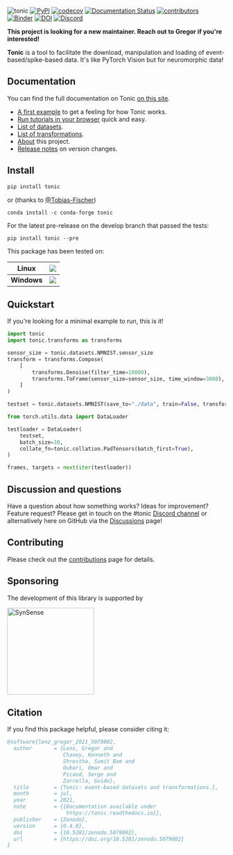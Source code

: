 ![tonic](tonic-logo-padded.png)
[![PyPI](https://img.shields.io/pypi/v/tonic)](https://pypi.org/project/tonic/)
[![codecov](https://codecov.io/gh/neuromorphs/tonic/branch/develop/graph/badge.svg?token=Q0BMYGUSZQ)](https://codecov.io/gh/neuromorphs/tonic)
[![Documentation Status](https://readthedocs.org/projects/tonic/badge/?version=latest)](https://tonic.readthedocs.io/en/latest/?badge=latest)
[![contributors](https://img.shields.io/github/contributors-anon/neuromorphs/tonic)](https://github.com/neuromorphs/tonic/pulse)
[![Binder](https://mybinder.org/badge_logo.svg)](https://mybinder.org/v2/gh/neuromorphs/tonic/main?labpath=docs%2Ftutorials)
[![DOI](https://zenodo.org/badge/DOI/10.5281/zenodo.5079802.svg)](https://doi.org/10.5281/zenodo.5079802)
[![Discord](https://img.shields.io/discord/1044548629622439977)](https://discord.gg/qubbM4uPuA)

**This project is looking for a new maintainer. Reach out to Gregor if you're interested!**

**Tonic** is a tool to facilitate the download, manipulation and loading of event-based/spike-based data. It's like PyTorch Vision but for neuromorphic data!

## Documentation
You can find the full documentation on Tonic [on this site](https://tonic.readthedocs.io/en/latest/index.html).

* [A first example](https://tonic.readthedocs.io/en/latest/getting_started/nmnist.html) to get a feeling for how Tonic works.
* [Run tutorials in your browser](https://mybinder.org/v2/gh/neuromorphs/tonic/main?labpath=docs%2Ftutorials) quick and easy.
* [List of datasets](https://tonic.readthedocs.io/en/main/datasets.html).
* [List of transformations](https://tonic.readthedocs.io/en/main/auto_examples/index.html).
* [About](https://tonic.readthedocs.io/en/latest/about/info.html) this project.
* [Release notes](https://tonic.readthedocs.io/en/latest/about/release_notes.html) on version changes.

## Install
```bash
pip install tonic
```
or (thanks to [@Tobias-Fischer](https://github.com/Tobias-Fischer))
```
conda install -c conda-forge tonic
```
For the latest pre-release on the develop branch that passed the tests:
```
pip install tonic --pre
```
This package has been tested on:

| Linux    | [![](http://github-actions.40ants.com/neuromorphs/tonic/matrix.svg?only=ci.multitest.ubuntu-latest)](https://github.com/neuromorphs/tonic)|
|----------|-------------------------------------------------------------------------------------------------------------------------------------------|
| **Windows**  | [![](http://github-actions.40ants.com/neuromorphs/tonic/matrix.svg?only=ci.multitest.windows-2022)](https://github.com/neuromorphs/tonic) |

## Quickstart
If you're looking for a minimal example to run, this is it!

```python
import tonic
import tonic.transforms as transforms

sensor_size = tonic.datasets.NMNIST.sensor_size
transform = transforms.Compose(
    [
        transforms.Denoise(filter_time=10000),
        transforms.ToFrame(sensor_size=sensor_size, time_window=3000),
    ]
)

testset = tonic.datasets.NMNIST(save_to="./data", train=False, transform=transform)

from torch.utils.data import DataLoader

testloader = DataLoader(
    testset,
    batch_size=10,
    collate_fn=tonic.collation.PadTensors(batch_first=True),
)

frames, targets = next(iter(testloader))
```

## Discussion and questions
Have a question about how something works? Ideas for improvement? Feature request? Please get in touch on the #tonic [Discord channel](https://discord.gg/V6FHBZURkg)
 or alternatively here on GitHub via the [Discussions](https://github.com/neuromorphs/tonic/discussions) page!

## Contributing
Please check out the [contributions](https://tonic.readthedocs.io/en/latest/about/contribute.html) page for details.

## Sponsoring
The development of this library is supported by

<tr><td><a href="https://synsense.ai"><img src="https://www.synsense.ai/wp-content/uploads/2022/03/logo-synsense-blue.svg" alt="SynSense" width="200px"/></a></td><td>


## Citation
If you find this package helpful, please consider citing it:

```BibTex
@software{lenz_gregor_2021_5079802,
  author       = {Lenz, Gregor and
                  Chaney, Kenneth and
                  Shrestha, Sumit Bam and
                  Oubari, Omar and
                  Picaud, Serge and
                  Zarrella, Guido},
  title        = {Tonic: event-based datasets and transformations.},
  month        = jul,
  year         = 2021,
  note         = {{Documentation available under 
                   https://tonic.readthedocs.io}},
  publisher    = {Zenodo},
  version      = {0.4.0},
  doi          = {10.5281/zenodo.5079802},
  url          = {https://doi.org/10.5281/zenodo.5079802}
}
```
